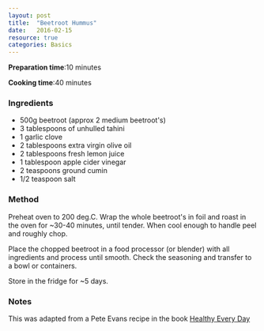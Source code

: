 ```yaml
---
layout: post
title:  "Beetroot Hummus"
date:   2016-02-15
resource: true
categories: Basics
---
```


**Preparation time**:10 minutes

**Cooking time**:40 minutes

### Ingredients

* 500g beetroot (approx 2 medium beetroot's)
* 3 tablespoons of unhulled tahini
* 1 garlic clove
* 2 tablespoons extra virgin olive oil
* 2 tablespoons fresh lemon juice
* 1 tablespoon apple cider vinegar
* 2 teaspoons ground cumin
* 1/2 teaspoon salt


### Method

Preheat oven to 200 deg.C.
Wrap the whole beetroot's in foil and roast in the oven for ~30-40 minutes, until tender. When cool enough to handle peel and roughly chop.

Place the chopped beetroot in a food processor (or blender) with all ingredients and process until smooth. Check the seasoning and transfer to a bowl or containers. 

Store in the fridge for ~5 days. 

### Notes
This was adapted from a Pete Evans recipe in the book <a href="http://peteevans.com/books/healthy-every-day/">Healthy Every Day</a>




